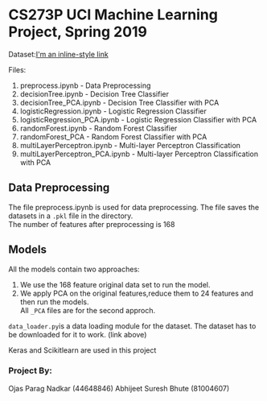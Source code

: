 # CS273P UCI Machine Learning Project, Spring 2019

Dataset:[I'm an inline-style link](https://archive.ics.uci.edu/ml/datasets/diabetes+130-us+hospitals+for+years+1999-2008)

Files:
1. preprocess.ipynb - Data Preprocessing
2. decisionTree.ipynb - Decision Tree Classifier 
3. decisionTree_PCA.ipynb - Decision Tree Classifier with PCA
4. logisticRegression.ipynb - Logistic Regression Classifier
5. logisticRegression_PCA.ipynb - Logistic Regression Classifier with PCA
6. randomForest.ipynb - Random Forest Classifier
7. randomForest_PCA - Random Forest Classifier with PCA
8. multiLayerPerceptron.ipynb - Multi-layer Perceptron Classification
9. multiLayerPerceptron_PCA.ipynb - Multi-layer Perceptron Classification with PCA

## Data Preprocessing

The file preprocess.ipynb is used for data preprocessing. The file saves the datasets in a `.pkl` file in the directory.<br>
The number of features after preprocessing is 168

## Models

All the models contain two approaches:
1. We use the 168 feature original data set to run the model.
2. We apply PCA on the original features,reduce them to 24 features and then run the models.<br>
All `_PCA` files are for the second approch.

`data_loader.py`is a data loading module for the dataset. The dataset has to be downloaded for it to work. (link above)

Keras and Scikitlearn are used in this project

### Project By:
 Ojas Parag Nadkar (44648846)
 Abhijeet Suresh Bhute (81004607)

